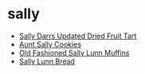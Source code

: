 # sally

 * [Sally Darrs Updated Dried Fruit Tart](../index/s/sally-darrs-updated-dried-fruit-tart-10806.json)
 * [Aunt Sally Cookies](../index/a/aunt-sally-cookies.json)
 * [Old Fashioned Sally Lunn Muffins](../index/o/old-fashioned-sally-lunn-muffins.json)
 * [Sally Lunn Bread](../index/s/sally-lunn-bread.json)
